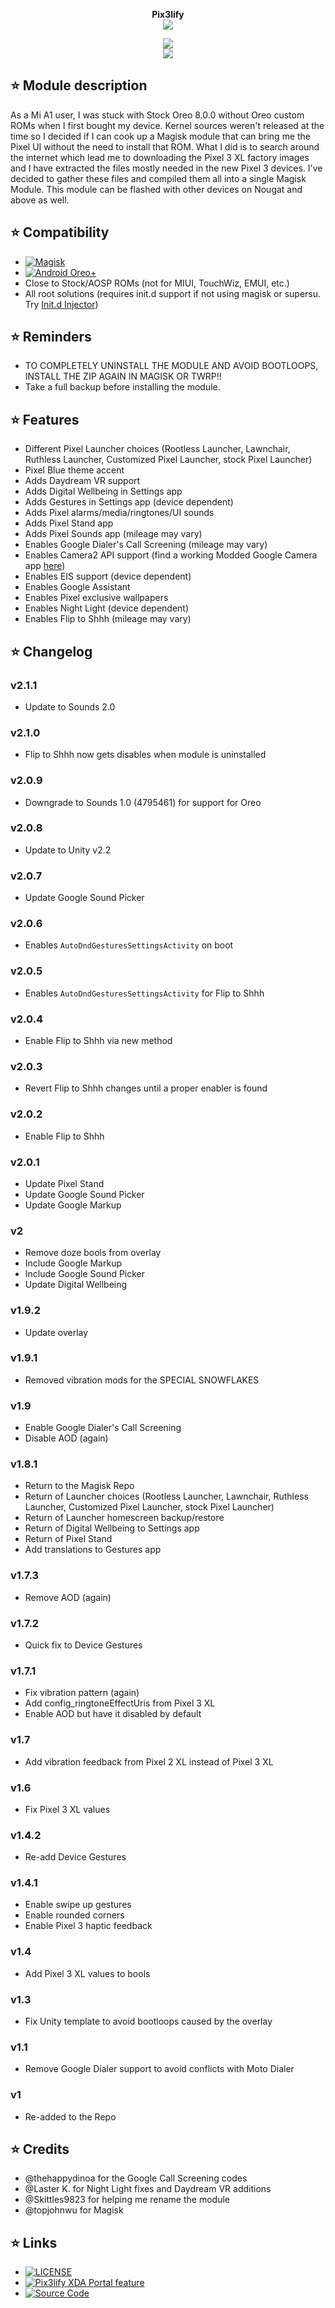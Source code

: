 <p align="center">
<b> Pix3lify</b><br>
  <img src="https://upload.wikimedia.org/wikipedia/commons/thumb/5/50/Google_Pixel_%28smartphone%29_logo.svg/800px-Google_Pixel_%28smartphone%29_logo.svg.png">
</p>

<p align="center">
 <a href="https://forum.xda-developers.com/apps/magisk/module-pixel-2-experience-t3757137"><img src="https://img.shields.io/badge/XDA-Thread-orange.svg"></a><br /><a href="https://t.me/PIX3LIFY"><img src="https://img.shields.io/badge/Telegram-Channel-blue.svg"></a>
</p>

## ⭐ Module description
As a Mi A1 user, I was stuck with Stock Oreo 8.0.0 without Oreo custom ROMs when I first bought my device. Kernel sources weren't released at the time so I decided if I can cook up a Magisk module that can bring me the Pixel UI without the need to install that ROM. What I did is to search around the internet which lead me to downloading the Pixel 3 XL factory images and I have extracted the files mostly needed in the new Pixel 3 devices. I've decided to gather these files and compiled them all into a single Magisk Module. This module can be flashed with other devices on Nougat and above as well.

## ⭐ Compatibility
* [![Magisk](https://img.shields.io/badge/Magisk-17%2B-00B39B.svg)](https://forum.xda-developers.com/apps/magisk/official-magisk-v7-universal-systemless-t3473445)
* [![Android Oreo+](https://img.shields.io/badge/Oreo-8.0+-blue.svg)](https://www.android.com/versions/oreo-8-0/)
* Close to Stock/AOSP ROMs (not for MIUI, TouchWiz, EMUI, etc.)
* All root solutions (requires init.d support if not using magisk or supersu. Try [Init.d Injector](https://forum.xda-developers.com/android/software-hacking/mod-universal-init-d-injector-wip-t3692105))

## ⭐ Reminders
* TO COMPLETELY UNINSTALL THE MODULE AND AVOID BOOTLOOPS, INSTALL THE ZIP AGAIN IN MAGISK OR TWRP!!
* Take a full backup before installing the module.

## ⭐ Features
* Different Pixel Launcher choices (Rootless Launcher, Lawnchair, Ruthless Launcher, Customized Pixel Launcher, stock Pixel Launcher)
* Pixel Blue theme accent
* Adds Daydream VR support
* Adds Digital Wellbeing in Settings app
* Adds Gestures in Settings app (device dependent)
* Adds Pixel alarms/media/ringtones/UI sounds
* Adds Pixel Stand app
* Adds Pixel Sounds app (mileage may vary)
* Enables Google Dialer's Call Screening (mileage may vary)
* Enables Camera2 API support (find a working Modded Google Camera app [here](https://www.celsoazevedo.com/files/android/google*camera/))
* Enables EIS support (device dependent)
* Enables Google Assistant
* Enables Pixel exclusive wallpapers
* Enables Night Light (device dependent)
* Enables Flip to Shhh (mileage may vary)

## ⭐ Changelog
### v2.1.1
* Update to Sounds 2.0

### v2.1.0
* Flip to Shhh now gets disables when module is uninstalled

### v2.0.9
* Downgrade to Sounds 1.0 (4795461) for support for Oreo

### v2.0.8
* Update to Unity v2.2

### v2.0.7
* Update Google Sound Picker

### v2.0.6
* Enables `AutoDndGesturesSettingsActivity` on boot

### v2.0.5
* Enables `AutoDndGesturesSettingsActivity` for Flip to Shhh

### v2.0.4
* Enable Flip to Shhh via new method

### v2.0.3
* Revert Flip to Shhh changes until a proper enabler is found

### v2.0.2
* Enable Flip to Shhh

### v2.0.1
* Update Pixel Stand
* Update Google Sound Picker
* Update Google Markup

### v2
* Remove doze bools from overlay
* Include Google Markup
* Include Google Sound Picker
* Update Digital Wellbeing

### v1.9.2
* Update overlay

### v1.9.1
* Removed vibration mods for the SPECIAL SNOWFLAKES

### v1.9
* Enable Google Dialer's Call Screening
* Disable AOD (again)

### v1.8.1
* Return to the Magisk Repo
* Return of Launcher choices (Rootless Launcher, Lawnchair, Ruthless Launcher, Customized Pixel Launcher, stock Pixel Launcher)
* Return of Launcher homescreen backup/restore
* Return of Digital Wellbeing to Settings app
* Return of Pixel Stand
* Add translations to Gestures app

### v1.7.3
* Remove AOD (again)

### v1.7.2
* Quick fix to Device Gestures

### v1.7.1
* Fix vibration pattern (again)
* Add config_ringtoneEffectUris from Pixel 3 XL
* Enable AOD but have it disabled by default

### v1.7
* Add vibration feedback from Pixel 2 XL instead of Pixel 3 XL

### v1.6
* Fix Pixel 3 XL values

### v1.4.2
* Re-add Device Gestures

### v1.4.1
* Enable swipe up gestures
* Enable rounded corners
* Enable Pixel 3 haptic feedback

### v1.4
* Add Pixel 3 XL values to bools

### v1.3
* Fix Unity template to avoid bootloops caused by the overlay

### v1.1
* Remove Google Dialer support to avoid conflicts with Moto Dialer

### v1
* Re-added to the Repo

## ⭐ Credits
* @thehappydinoa for the Google Call Screening codes
* @Laster K. for Night Light fixes and Daydream VR additions
* @Skittles9823 for helping me rename the module
* @topjohnwu for Magisk

## ⭐ Links
* [![LICENSE](https://img.shields.io/github/license/Magisk-Modules-Repo/Pix3lify.svg)](https://github.com/Magisk-Modules-Repo/Pix3lify/blob/master/LICENSE)
* [![Pix3lify XDA Portal feature](https://img.shields.io/badge/XDA-Portal-orange.svg)](https://www.xda-developers.com/pixel-2-experience-magisk-module/)
* [![Source Code](https://img.shields.io/badge/Github-Source-black.svg)](https://github.com/Magisk-Modules-Repo/Pix3lify)

